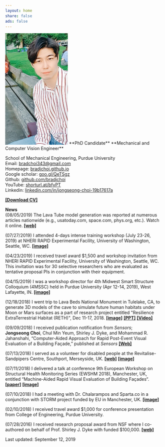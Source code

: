 ```yaml
---
layout: home
share: false
ads: false
---
```


<img src="selfie2.jpg" width="200">    
**PhD Candidate**     
**Mechanical and Computer Vision Engineer**

School of Mechanical Engineering, Purdue University  
Email: bradchoi343@gmail.com   
Homepage: [bradjchoi.github.io](https://bradjchoi.github.io)    
Google scholar: [goo.gl/QeTSgz](https://goo.gl/QeTSgz)   
Github: [github.com/bradjchoi](https://github.com/bradjchoi)    
YouTube: [shorturl.at/bfyPT](https://shorturl.at/bfyPT)   
Linkedin: [linkedin.com/in/jongseong-choi-19b17617a](https://www.linkedin.com/in/jongseong-choi-19b17617a)

[**[Download CV]**](https://bradjchoi.github.io/1_Curriculum_Vitae_Brad_V3.pdf)

**News**   
(08/05/2019) The Lava Tube model generation was reported at numerous articles nationwide (e.g., usatoday.com, space.com, phys.org, etc.). Watch it online. [**[web]**](https://phys.org/news/2019-07-humans-lava-tubes-moon.html)     

(07/27/2019) I attended 4-days intense training workshop (July 23-26, 2019) at NHERI RAPID Experimental Facility, University of Washington, Seattle, WC. [**[image]**](https://bradjchoi.github.io/news_NHERI.jpg)

(04/23/2019) I received travel award $1,500 and workshop invitation from NHERI RAPID Experimental Facility, University of Washington, Seattle, WC. This invitation was for 30 selective researchers who are evaluated as tentative proposal PIs in conjunction with their equipment. 

(04/15/2019) I was a workshop director for 4th Midwest Smart Structure Colloquium (4MSSC) held in Purdue University (Apr 12-14, 2019), West Lafayette, IN. [**[image]**](https://bradjchoi.github.io/news_4MSSC.jpg)

(12/18/2018) I went trip to Lava Beds National Monument in Tulelake, CA, to generate 3D models of the cave to simulate future human habitats under Moon or Mars surfaces as a part of research project entitled "Resilience ExtraTerrestrial Habitat (RETH)", Dec 11-17, 2018. [**[image]**](https://bradjchoi.github.io/news_LavaTube.jpg) [**[PPT]**](https://bradjchoi.github.io/news_LavaTube.pdf) [**[Video]**](https://youtu.be/3PKLfVCvRDA)

(09/09/2018) I received publication notification from *Sensors*;  
**Jongseong Choi**, Chul Min Yeum, Shirley J. Dyke, and Mohammad R. Jahanshahi, “Computer-Aided Approach for Rapid Post-Event Visual Evaluation of a Building Façade,” published at *Sensors* [**[Web]**](http://www.mdpi.com/1424-8220/18/9/3017)  

(07/13/2018)  I served as a volunteer for disabled people at the Revitalise-Sandpipers Centre, Southport, Merseyside, UK. [**[web]**](http://revitalise.org.uk/respite-holidays/our-centres/sandpipers/)   [**[image]**](https://bradjchoi.github.io/news_Revitalise.jpg)

(07/11/2018)  I delivered a talk at conference 9th European Workshop on Structural Health Monitoring Series (EWSHM 2018), Manchester, UK, entitled “Machine-Aided Rapid Visual Evaluation of Building Façades“. [**[paper]**](https://www.ndt.net/search/docs.php3?showForm=off&id=23205) [**[image]**](https://bradjchoi.github.io/news_EWSHM2018.jpg)  

(07/10/2018)  I had a meeting with Dr. Chalarampos and Sparta.co in a conjunction with STORM project funded by EU in Manchester, UK. [**[image]**](https://bradjchoi.github.io/news_STORM.jpg)

(02/10/2018)  I received travel award $1,000 for conference presentation from College of Engineering, Purdue University.

(07/28/2016)  I received research proposal award from NSF where I co-authored on behalf of Prof. Shirley J. Dyke with funded $100,000. [**[web]**](https://www.nsf.gov/awardsearch/showAward?AWD_ID=1645047)   

Last updated: September 12, 2019
